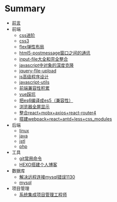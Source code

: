# Summary

* [前言](README.md)
* 前端
    * [css进阶](css进阶.md)
    * [css3](css3.md)
    * [flex弹性布局](flex弹性布局.md)
    * [html5-postmessage窗口之间的通讯](html5-postmessage窗口之间的通讯.md)
    * [input-file大全和完全整合](input-file大全和完全整合.md)
    * [javascript中对象的深度克隆](javascript中对象的深度克隆.md)
    * [jquery-file-upload](jquery-file-upload.md)
    * [js高级程序设计](js高级程序设计.md)
    * [javascript-utils](javascript-utils.md)
    * [前端兼容性积累](前端兼容性积累.md)
    * [vue踩坑](vue踩坑.md)
    * [把es6编译成es5（兼容性）](把es6编译成es5（兼容性）.md)
    * [浏览器全屏显示](浏览器全屏显示.md)
    * [整合react+mobx+axios+react-router4](整合react+mobx+axios+react-router4.md)
    * [搭建webpack+react+antd+less+css_modules](搭建webpack+react+antd+less+css_modules.md)
* 后端
    * [linux](linux.md)
    * [java](java.md)
    * [jstl](jstl.md)
    * [php](php.md)
* 工具
    * [git常用命令](git常用命令.md)
    * [HEXO搭建个人博客](hello-world.md)
* 数据库
    * [解决远程连接mysql错误1130](解决远程连接mysql错误1130.md)
    * [mysql](mysql.md)
* 项目管理
    * [系统集成项目管理工程师](系统集成项目管理工程师.md)


